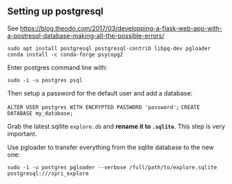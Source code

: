 ## Setting up postgresql

See https://blog.theodo.com/2017/03/developping-a-flask-web-app-with-a-postresql-database-making-all-the-possible-errors/

`sudo apt install postgresql postgresql-contrib libpq-dev pgloader`
`conda install -c conda-forge psycopg2`

Enter postgres command line with:

`sudo -i -u postgres psql`

Then setup a password for the default user and add a database:

`ALTER USER postgres WITH ENCRYPTED PASSWORD 'password';`
`CREATE DATABASE my_database;`

Grab the latest sqllite `explore.db` and **rename it to `.sqlite`**. This step is very important.

Use pgloader to transfer everything from the sqlite database to the new one:

`sudo -i -u postgres pgloader --verbose /full/path/to/explore.sqlite postgresql:///spri_explore`

